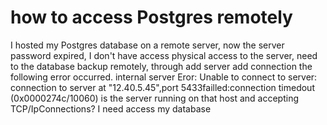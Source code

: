 
# how to access Postgres remotely

I hosted my Postgres database on a remote server, now the server password expired, I don't have access physical access to the server, need to the database backup remotely, through add server add connection the following error occurred.
internal server Eror: Unable to connect to server: connection to server at "12.40.5.45",port 5433failled:connection timedout (0x0000274c/10060) is the server running on that host and accepting TCP/IpConnections?
I need access my database

        